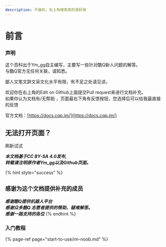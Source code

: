 ```yaml
---
description: 不骗你，右上角搜索真的很好用
---
```


# 前言

### 声明

这个百科出于Ym\_gg自主编写，主要写一些针对酷Q新人问题的解答。  
与酷Q官方无任何关联，请知悉。

鄙人文笔文辞文采文化水平有限，有不足之处请见谅。

欢迎你在右上角的Edit on Github上面提交Pull request来进行文档补充。  
如果你认为文档有/无帮助 ，页面最右下角有反馈按钮，您选择后可以给我最直接的反馈

 官方文档：[https://docs.cqp.im/](https://docs.cqp.im/)

## 无法打开页面？

刷新试试 



_**本文档基于CC BY-SA 4.0发布,   
转载请注明原作者Ym\_gg以及Github页面。**_

{% hint style="success" %}
## `感谢为这个文档提供补充的成员`

_**感谢酷Q提供机器人平台  
感谢众多酷Q 志愿者提供的帮助、疑难解答。  
感谢一路支持的各位**_
{% endhint %}

### 入门教程

{% page-ref page="start-to-use/im-noob.md" %}



